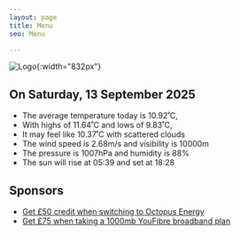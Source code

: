 ```yaml
---
layout: page
title: Menu
seo: Menu

---
```


![Logo](/images/logo.jpg){:width="832px"}

<!-- weather_marker starts -->
## On Saturday, 13 September 2025

- The average temperature today is 10.92˚C,
- With highs of 11.64˚C and lows of 9.83˚C,
- It may feel like 10.37˚C with scattered clouds
- The wind speed is 2.68m/s and visibility is 10000m
- The pressure is 1007hPa and humidity is 88%
- The sun will rise at 05:39 and set at 18:28

<!-- weather_marker ends -->

## Sponsors

- [Get £50 credit when switching to Octopus Energy](https://bit.ly/3oD1nnS)
- [Get £75 when taking a 1000mb YouFibre broadband plan](https://aklam.io/91zWhU?)
